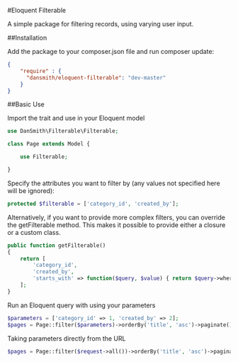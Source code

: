 #Eloquent Filterable

A simple package for filtering records, using varying user input.

##Installation

Add the package to your composer.json file and run composer update:

```json
{
	"require" : {
	  "dansmith/eloquent-filterable": "dev-master"
	}
}
```

##Basic Use

Import the trait and use in your Eloquent model

```php
use DanSmith\Filterable\Filterable;

class Page extends Model {

    use Filterable;

}
```

Specify the attributes you want to filter by (any values not specified here will be ignored):

```php
protected $filterable = ['category_id', 'created_by'];
```

Alternatively, if you want to provide more complex filters, you can override the getFilterable method.  This makes it possible to provide either a closure or a custom class.
```php
public function getFilterable()
{
    return [
    	'category_id',
    	'created_by',
    	'starts_with' => function($query, $value) { return $query->where('title', 'LIKE', $value.'%'); }
    ];
}
```

Run an Eloquent query with using your parameters

```php
$parameters = ['category_id' => 1, 'created_by' => 2];
$pages = Page::filter($parameters)->orderBy('title', 'asc')->paginate();
```

Taking parameters directly from the URL
```php
$pages = Page::filter($request->all())->orderBy('title', 'asc')->paginate();
```
